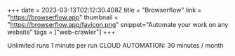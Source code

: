 +++
date = 2023-03-13T02:12:30.408Z
title = "Browserflow"
link = "https://browserflow.app"
thumbnail = "https://browserflow.app/favicon.png"
snippet="Automate your work on any website"
tags = ["web-crawler"]
+++

Unlimited runs
1 minute per run
CLOUD AUTOMATION: 30 minutes / month

